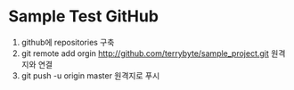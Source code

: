 Sample Test GitHub
=========================

1. github에 repositories 구축
2. git remote add orgin http://github.com/terrybyte/sample_project.git 원격지와 연결 
3. git push -u origin master 원격지로 푸시
